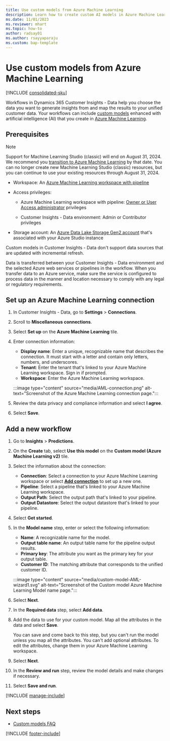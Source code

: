 ```yaml
---
title: Use custom models from Azure Machine Learning
description: Learn how to create custom AI models in Azure Machine Learning and use them in your Dynamics 365 Customer Insights workflows.
ms.date: 11/01/2023
ms.reviewer: mhart
ms.topic: how-to
author: radsay01
ms.author: rsayyaparaju
ms.custom: bap-template
---
```


# Use custom models from Azure Machine Learning

[!INCLUDE [consolidated-sku](./includes/consolidated-sku.md)]

Workflows in Dynamics 365 Customer Insights - Data help you choose the data you want to generate insights from and map the results to your unified customer data. Your workflows can include [custom models](azure-machine-learning-experiments.md) enhanced with artificial intelligence (AI) that you create in [Azure Machine Learning](/azure/machine-learning/overview-what-is-azure-machine-learning).

## Prerequisites

> [!NOTE]
> Support for Machine Learning Studio (classic) will end on August 31, 2024. We recommend you [transition to Azure Machine Learning](/azure/machine-learning/migrate-overview) by that date. You can no longer create new Machine Learning Studio (classic) resources, but you can continue to use your existing resources through August 31, 2024.

- Workspace: An [Azure Machine Learning workspace with pipeline](/azure/machine-learning/concept-ml-pipelines)

- Access privileges:

  - Azure Machine Learning workspace with pipeline: [Owner or User Access administrator](/azure/role-based-access-control/rbac-and-directory-admin-roles) privileges

  - Customer Insights - Data environment: Admin or Contributor privileges

- Storage account: An [Azure Data Lake Storage Gen2 account](/azure/storage/blobs/data-lake-storage-quickstart-create-account) that's associated with your Azure Studio instance

Custom models in Customer Insights - Data don't support data sources that are updated with incremental refresh.

Data is transferred between your Customer Insights - Data environment and the selected Azure web services or pipelines in the workflow. When you transfer data to an Azure service, make sure the service is configured to process data in the manner and location necessary to comply with any legal or regulatory requirements.

## Set up an Azure Machine Learning connection

1. In Customer Insights - Data, go to **Settings** > **Connections**.

1. Scroll to **Miscellaneous connections**.

1. Select **Set up** on the **Azure Machine Learning** tile.

1. Enter connection information:

   - **Display name**: Enter a unique, recognizable name that describes the connection. It must start with a letter and contain only letters, numbers, and underscores.
   - **Tenant**: Enter the tenant that's linked to your Azure Machine Learning workspace. Sign in if prompted.
   - **Workspace**: Enter the Azure Machine Learning workspace.

   :::image type="content" source="media/AML-connection.png" alt-text="Screenshot of the Azure Machine Learning connection page.":::

1. Review the data privacy and compliance information and select **I agree**.

1. Select **Save**.

## Add a new workflow

1. Go to **Insights** > **Predictions**.

1. On the **Create** tab, select **Use this model** on the **Custom model (Azure Machine Learning v2)** tile.

1. Select the information about the connection:

   - **Connection**: Select a connection to your Azure Machine Learning workspace or select [**Add connection**](#set-up-an-azure-machine-learning-connection) to set up a new one.
   - **Pipeline**: Select a pipeline that's linked to your Azure Machine Learning workspace.
   - **Output Path**: Select the output path that's linked to your pipeline.
   - **Output Datastore**: Select the output datastore that's linked to your pipeline.

1. Select **Get started**.

1. In the **Model name** step, enter or select the following information:

   - **Name**: A recognizable name for the model.
   - **Output table name**: An output table name for the pipeline output results.
   - **Primary key**: The attribute you want as the primary key for your output table.
   - **Customer ID**: The matching attribute that corresponds to the unified customer ID.

   :::image type="content" source="media/custom-model-AML-wizard1.svg" alt-text="Screenshot of the Custom model Azure Machine Learning Model name page.":::

1. Select **Next**.

1. In the **Required data** step, select **Add data**.

1. Add the data to use for your custom model. Map all the attributes in the data and select **Save**.

   You can save and come back to this step, but you can't run the model unless you map all the attributes. You can't add optional attributes. To edit the attributes, change them in your Azure Machine Learning workspace.

1. Select **Next**.

1. In the **Review and run** step, review the model details and make changes if necessary.

1. Select **Save and run**.

[!INCLUDE [manage-include](includes/custom-models-manage.md)]

## Next steps

- [Custom models FAQ](custom-models-faq.md)

[!INCLUDE [footer-include](includes/footer-banner.md)]
